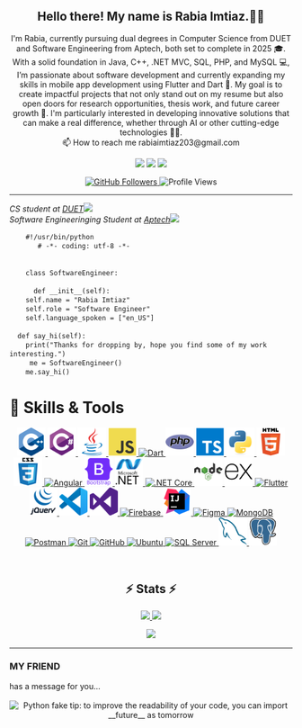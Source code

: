  <p align="center">
</p>
<h2 align="center">Hello there! My name is Rabia Imtiaz.👋🏻</h2>
<p align="center">I'm Rabia, currently pursuing dual degrees in Computer Science from DUET and Software Engineering from Aptech, both set to complete in 2025 🎓. With a solid foundation in Java, C++, .NET MVC, SQL, PHP, and MySQL 💻, I’m passionate about software development and currently expanding my skills in mobile app development using Flutter and Dart 📱. My goal is to create impactful projects that not only stand out on my resume but also open doors for research opportunities, thesis work, and future career growth 🚀. I'm particularly interested in developing innovative solutions that can make a real difference, whether through AI or other cutting-edge technologies 🤖✨.
<br> 📫 How to reach me rabiaimtiaz203@gmail.com
</p>

<p align="center"><a href="https://twitter.com/shini8mi"><img src="https://img.shields.io/badge/twitter-%231DA1F2.svg?&style=for-the-badge&logo=twitter&logoColor=white" height=25></a> <a href="https://www.linkedin.com/in/rabia-imtiaz/"><img src="https://img.shields.io/badge/linkedin-%230077B5.svg?&style=for-the-badge&logo=linkedin&logoColor=white" height=25></a>
  <a href="https://github.com/rabia303?tab=repositories">
    <img src="https://badges.pufler.dev/repos/rabia303?style=flat-square&color=black&logo=github">
  </a>
</p>
<p align="center">
  <a href="https://github.com/rabia303">
    <img src="https://img.shields.io/github/followers/rabia303?style=social" alt="GitHub Followers">
  </a>
  <img src="https://komarev.com/ghpvc/?username=rabia303&label=PROFILE+VIEWS" alt="Profile Views">
</p>


<hr>

<p><em>CS student at <a href="#">DUET</a><img src="https://media.giphy.com/media/fYSnHlufseco8Fh93Z/giphy.gif" width="30"></br>Software Engineeringing Student at <a href="#">Aptech</a><img src="https://media.giphy.com/media/WUlplcMpOCEmTGBtBW/giphy.gif" width="30"> 
</em></p>



        #!/usr/bin/python
           # -*- coding: utf-8 -*-


        class SoftwareEngineer:

          def __init__(self):
        self.name = "Rabia Imtiaz"
        self.role = "Software Engineer"
        self.language_spoken = ["en_US"]

      def say_hi(self):
        print("Thanks for dropping by, hope you find some of my work interesting.")
         me = SoftwareEngineer()
        me.say_hi()

# 💼 Skills & Tools

<p align="center">
  <!-- Programming Languages -->
  <a href="https://www.w3schools.com/cpp/" target="_blank" rel="noreferrer">
    <img src="https://raw.githubusercontent.com/devicons/devicon/master/icons/cplusplus/cplusplus-original.svg" alt="C++" width="50" height="50"/>
  </a>
  <a href="https://www.w3schools.com/cs/" target="_blank" rel="noreferrer">
    <img src="https://raw.githubusercontent.com/devicons/devicon/master/icons/csharp/csharp-original.svg" alt="C#" width="50" height="50"/>
  </a>
  <a href="https://www.java.com" target="_blank" rel="noreferrer">
    <img src="https://raw.githubusercontent.com/devicons/devicon/master/icons/java/java-original.svg" alt="Java" width="50" height="50"/>
  </a>
  <a href="https://developer.mozilla.org/en-US/docs/Web/JavaScript" target="_blank" rel="noreferrer">
    <img src="https://raw.githubusercontent.com/devicons/devicon/master/icons/javascript/javascript-original.svg" alt="JavaScript" width="50" height="50"/>
  </a>
  <a href="https://dart.dev/" target="_blank" rel="noreferrer">
    <img src="https://www.vectorlogo.zone/logos/dartlang/dartlang-icon.svg" alt="Dart" width="50" height="50"/>
  </a>
  <a href="https://www.php.net" target="_blank" rel="noreferrer">
    <img src="https://raw.githubusercontent.com/devicons/devicon/master/icons/php/php-original.svg" alt="PHP" width="50" height="50"/>
  </a>
  <a href="https://www.typescriptlang.org/" target="_blank" rel="noreferrer">
    <img src="https://raw.githubusercontent.com/devicons/devicon/master/icons/typescript/typescript-original.svg" alt="TypeScript" width="50" height="50"/>
  </a>
  <a href="https://www.python.org/" target="_blank" rel="noreferrer">
    <img src="https://raw.githubusercontent.com/devicons/devicon/master/icons/python/python-original.svg" alt="Python" width="50" height="50"/>
  </a>
  <a href="https://www.w3.org/html/" target="_blank" rel="noreferrer">
    <img src="https://raw.githubusercontent.com/devicons/devicon/master/icons/html5/html5-original-wordmark.svg" alt="HTML" width="50" height="50"/>
  </a>
  <a href="https://www.w3schools.com/css/" target="_blank" rel="noreferrer">
    <img src="https://raw.githubusercontent.com/devicons/devicon/master/icons/css3/css3-original-wordmark.svg" alt="CSS" width="50" height="50"/>
  </a>

  <!-- Frameworks & Libraries -->
  <a href="https://angular.io" target="_blank" rel="noreferrer">
    <img src="https://angular.io/assets/images/logos/angular/angular.svg" alt="Angular" width="50" height="50"/>
  </a>
  <a href="https://getbootstrap.com" target="_blank" rel="noreferrer">
    <img src="https://raw.githubusercontent.com/devicons/devicon/master/icons/bootstrap/bootstrap-plain-wordmark.svg" alt="Bootstrap" width="50" height="50"/>
  </a>
  <a href="https://dotnet.microsoft.com/" target="_blank" rel="noreferrer">
    <img src="https://raw.githubusercontent.com/devicons/devicon/master/icons/dot-net/dot-net-original-wordmark.svg" alt=".NET" width="50" height="50"/>
  </a>
  <!-- .NET Core -->
  <a href="https://dotnet.microsoft.com/en-us/platform/dotnet-core" target="_blank" rel="noreferrer">
    <img src="https://upload.wikimedia.org/wikipedia/commons/e/ee/.NET_Core_Logo.svg" alt=".NET Core" width="50" height="50"/>
  </a>
  <a href="https://nodejs.org/" target="_blank" rel="noreferrer">
    <img src="https://raw.githubusercontent.com/devicons/devicon/master/icons/nodejs/nodejs-original-wordmark.svg" alt="Node.js" width="50" height="50"/>
  </a>
  <a href="https://expressjs.com/" target="_blank" rel="noreferrer">
    <img src="https://raw.githubusercontent.com/devicons/devicon/master/icons/express/express-original.svg" alt="Express.js" width="50" height="50"/>
  </a>
  <a href="https://flutter.dev/" target="_blank" rel="noreferrer">
    <img src="https://www.vectorlogo.zone/logos/flutterio/flutterio-icon.svg" alt="Flutter" width="50" height="50"/>
  </a>
  <a href="https://jquery.com/" target="_blank" rel="noreferrer">
    <img src="https://raw.githubusercontent.com/devicons/devicon/master/icons/jquery/jquery-original-wordmark.svg" alt="jQuery" width="50" height="50"/>
  </a>
  
  <!-- Tools & Platforms -->
  <a href="https://code.visualstudio.com/" target="_blank" rel="noreferrer">
    <img src="https://raw.githubusercontent.com/devicons/devicon/master/icons/vscode/vscode-original.svg" alt="VSCode" width="50" height="50"/>
  </a>
  <a href="https://visualstudio.microsoft.com/" target="_blank" rel="noreferrer">
    <img src="https://raw.githubusercontent.com/devicons/devicon/master/icons/visualstudio/visualstudio-plain.svg" alt="Visual Studio" width="50" height="50"/>
  </a>
  <a href="https://firebase.google.com/" target="_blank" rel="noreferrer">
    <img src="https://www.vectorlogo.zone/logos/firebase/firebase-icon.svg" alt="Firebase" width="50" height="50"/>
  </a>
  <a href="https://www.jetbrains.com/idea/" target="_blank" rel="noreferrer">
    <img src="https://raw.githubusercontent.com/devicons/devicon/master/icons/intellij/intellij-original.svg" alt="IntelliJ" width="50" height="50"/>
  </a>
  <a href="https://www.figma.com/" target="_blank" rel="noreferrer">
    <img src="https://www.vectorlogo.zone/logos/figma/figma-icon.svg" alt="Figma" width="50" height="50"/>
  </a>
  <a href="https://www.mongodb.com/" target="_blank" rel="noreferrer">
    <img src="https://www.vectorlogo.zone/logos/mongodb/mongodb-icon.svg" alt="MongoDB" width="50" height="50"/>
  </a>
  <a href="https://www.postman.com/" target="_blank" rel="noreferrer">
    <img src="https://www.vectorlogo.zone/logos/getpostman/getpostman-icon.svg" alt="Postman" width="50" height="50"/>
  </a>
  <a href="https://git-scm.com/" target="_blank" rel="noreferrer">
    <img src="https://www.vectorlogo.zone/logos/git-scm/git-scm-icon.svg" alt="Git" width="50" height="50"/>
  </a>
  <a href="https://github.com/" target="_blank" rel="noreferrer">
    <img src="https://www.vectorlogo.zone/logos/github/github-tile.svg" alt="GitHub" width="50" height="50"/>
  </a>
  <a href="https://www.ubuntu.com/" target="_blank" rel="noreferrer">
    <img src="https://assets.ubuntu.com/v1/29985a98-ubuntu-logo32.png" alt="Ubuntu" width="50" height="50"/>
  </a>
  <a href="https://www.microsoft.com/en-us/sql-server" target="_blank" rel="noreferrer">
    <img src="https://www.svgrepo.com/show/303229/microsoft-sql-server-logo.svg" alt="SQL Server" width="50" height="50"/>
  </a>
  
  <!-- Databases -->
  <a href="https://www.mysql.com/" target="_blank" rel="noreferrer">
    <img src="https://raw.githubusercontent.com/devicons/devicon/master/icons/mysql/mysql-original.svg" alt="MySQL" width="50" height="50"/>
  </a>
  <a href="https://www.postgresql.org/" target="_blank" rel="noreferrer">
    <img src="https://raw.githubusercontent.com/devicons/devicon/master/icons/postgresql/postgresql-original.svg" alt="PostgreSQL" width="50" height="50"/>
  </a>
</p>
  <br>

<h2 align="center">⚡ Stats ⚡</h2>

<p align="center">
  <a href="https://github-readme-stats.vercel.app/api?username=rabia303&theme=tokyonight&show_icons=true&hide_border=true&count_private=true" title="Go to Source">
    <img width=400 src="https://github-readme-stats.vercel.app/api?username=rabia303&theme=tokyonight&show_icons=true&hide_border=true&count_private=true" />
  </a>



  <a href="https://github-readme-streak-stats.herokuapp.com/?user=rabia303&theme=tokyonight&hide_border=true">
    <img width=400 src="https://github-readme-streak-stats.herokuapp.com/?user=rabia303&theme=tokyonight&hide_border=true" />
  </a>
</p>

<p align="center">
  <a href="https://github.com/rabia303/github-readme-stats">
    <img width=400 src="https://github-readme-stats.vercel.app/api/top-langs/?username=rabia303&hide=c%23,powershell,Mathematica,Ruby,Objective-C,Objective-C%2b%2b,Cuda&title_color=70a5fd&text_color=38bdae&icon_color=70a5fd&bg_color=0d1117&langs_count=10&layout=compact&border_color=70a5fd&hide_border=true&size_weight=0.5&count_weight=0.5" />
  </a>
</p>




<hr>
<h3>MY FRIEND</h3>
has a message for you...

<br>
<br>
<div align="center">
  <img src="https://user-images.githubusercontent.com/38964964/167205200-026483f2-8b0f-4101-b76f-96347a246889.png" width="50%" alt="Python fake tip: to improve the readability of your code, you can import __future__ as tomorrow">
</div>
<br>
